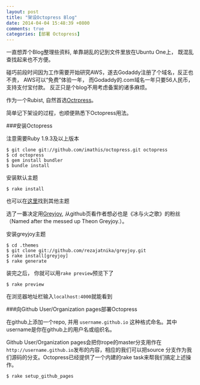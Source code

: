 ```yaml
---
layout: post
title: "架设Octopress Blog"
date: 2014-04-04 15:48:39 +0800
comments: true
categories: [部署 Octopress]
---
```

一直想弄个Blog整理些资料, 单靠胡乱的记到文件里放在Ubuntu One上， 既混乱查找起来也不方便。

碰巧前段时间因为工作需要开始研究AWS，遂去Godaddy注册了个域名，反正也不贵， AWS可以“免费”体验一年， 而Godaddy的.com域名一年只要56人民币，支持支付宝付款。 反正只是个blog不用考虑备案的诸多麻烦。

作为一个Rubist, 自然首选[Octrpress](http://octopress.org/)。

简单记下架设的过程，也顺便熟悉下Octopress用法。

###安装Octopress

注意需要Ruby 1.9.3及以上版本    

    $ git clone git://github.com/imathis/octopress.git octopress
    $ cd octopress
    $ gem install bundler
    $ bundle install

安装默认主题

    $ rake install

也可以在[这里](https://github.com/imathis/octopress/wiki/3rd-Party-Octopress-Themes)找到其他主题

选了一番决定用[Greyjoy](https://github.com/rezajatnika/greyjoy), 从github页看作者想必也是《冰与火之歌》的粉丝（Named after the messed up Theon Greyjoy.）。

安装greyjoy主题

    $ cd .themes
    $ git clone git://github.com/rezajatnika/greyjoy.git
    $ rake install[greyjoy]
    $ rake generate   

装完之后， 你就可以用`rake preview`预览下了

    $ rake preview

在浏览器地址栏输入`localhost:4000`就能看到        
  
###向Github User/Organization pages部署Octopress

在github上添加一个repo, 并用 `username.github.io` 这种格式命名。其中username是你在github上的用户名或组织名。

Github User/Organization pages会把你rope的master分支用作在`http://username.github.io`发布的内容，相应的我们可以把source 分支作为我们源码的分支。Octopress已经提供了一个内建的rake task来帮我们搞定上述操作。

    $ rake setup_github_pages


